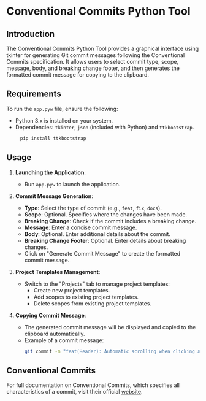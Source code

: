# Conventional Commits Python Tool

## Introduction

The Conventional Commits Python Tool provides a graphical interface using tkinter for generating Git commit messages following the Conventional Commits specification. It allows users to select commit type, scope, message, body, and breaking change footer, and then generates the formatted commit message for copying to the clipboard.

## Requirements

To run the `app.pyw` file, ensure the following:

- Python 3.x is installed on your system.
- Dependencies: `tkinter`, `json` (included with Python) and `ttkbootstrap`.

```bash
     pip install ttkbootstrap
```

## Usage

1. **Launching the Application**:

   - Run `app.pyw` to launch the application.

2. **Commit Message Generation**:

   - **Type**: Select the type of commit (e.g., `feat`, `fix`, `docs`).
   - **Scope**: Optional. Specifies where the changes have been made.
   - **Breaking Change**: Check if the commit includes a breaking change.
   - **Message**: Enter a concise commit message.
   - **Body**: Optional. Enter additional details about the commit.
   - **Breaking Change Footer**: Optional. Enter details about breaking changes.
   - Click on "Generate Commit Message" to create the formatted commit message.

3. **Project Templates Management**:

   - Switch to the "Projects" tab to manage project templates:
     - Create new project templates.
     - Add scopes to existing project templates.
     - Delete scopes from existing project templates.

4. **Copying Commit Message**:
   - The generated commit message will be displayed and copied to the clipboard automatically.
   - Example of a commit message:
     ```bash
     git commit -m "feat(Header): Automatic scrolling when clicking a button" -m "Added the function that scrolls to the section of each button"
     ```

## Conventional Commits

For full documentation on Conventional Commits, which specifies all characteristics of a commit, visit their official [website](https://www.conventionalcommits.org/en/v1.0.0/).
